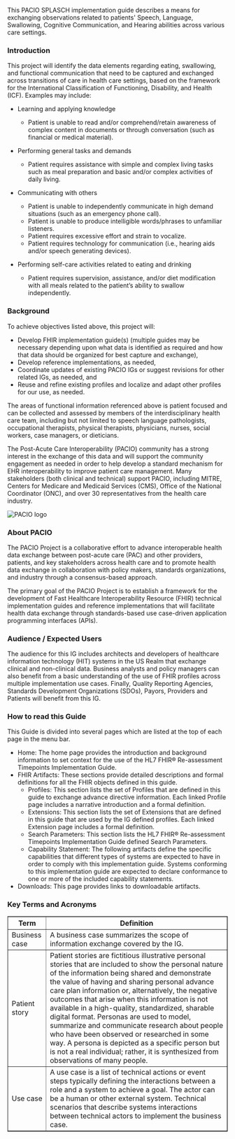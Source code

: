 This PACIO SPLASCH implementation guide describes a means for exchanging observations related to patients' Speech, Language, Swallowing, Cognitive Communication, and Hearing abilities across various care settings.

### Introduction 

This project will identify the data elements regarding eating, swallowing, and functional communication that need to be captured and exchanged across transitions of care in health care settings, based on the framework for the International Classification of Functioning, Disability, and Health (ICF). Examples may include:
* Learning and applying knowledge
    * Patient is unable to read and/or comprehend/retain awareness of complex content in documents or through conversation (such as financial or medical material).

* Performing general tasks and demands
    * Patient requires assistance with simple and complex living tasks such as meal preparation and basic and/or complex activities of daily living.

* Communicating with others
    * Patient is unable to independently communicate in high demand situations (such as an emergency phone call).
    * Patient is unable to produce intelligible words/phrases to unfamiliar listeners.
    * Patient requires excessive effort and strain to vocalize.
    * Patient requires technology for communication (i.e., hearing aids and/or speech generating devices).

* Performing self-care activities related to eating and drinking
    * Patient requires supervision, assistance, and/or diet modification with all meals related to the patient’s ability to swallow independently.

### Background

To achieve objectives listed above, this project will:
* Develop FHIR implementation guide(s) (multiple guides may be necessary depending upon what data is identified as required and how that data should be organized for best capture and exchange),
* Develop reference implementations, as needed,
* Coordinate updates of existing PACIO IGs or suggest revisions for other related IGs, as needed, and
* Reuse and refine existing profiles and localize and adapt other profiles for our use, as needed.

The areas of functional information referenced above is patient focused and can be collected and assessed by members of the interdisciplinary health care team, including but not limited to speech language pathologists, occupational therapists, physical therapists, physicians, nurses, social workers, case managers, or dieticians.

The Post-Acute Care Interoperability (PACIO) community has a strong interest in the exchange of this data and will support the community engagement as needed in order to help develop a standard mechanism for EHR interoperability to improve patient care management. Many stakeholders (both clinical and technical) support PACIO, including MITRE, Centers for Medicare and Medicaid Services (CMS), Office of the National Coordinator (ONC), and over 30 representatives from the health care industry.

![PACIO logo](./pacio.png)

### About PACIO

The PACIO Project is a collaborative effort to advance interoperable health data exchange between post-acute care (PAC) and other providers, patients, and key stakeholders across health care and to promote health data exchange in collaboration with policy makers, standards organizations, and industry through a consensus-based approach.


The primary goal of the PACIO Project is to establish a framework for the development of Fast Healthcare Interoperability Resource (FHIR) technical implementation guides and reference implementations that will facilitate health data exchange through standards-based use case-driven application programming interfaces (APIs).


### Audience / Expected Users

The audience for this IG includes architects and developers of healthcare information technology (HIT) systems in the US Realm that exchange clinical and non-clinical data. Business analysts and policy managers can also benefit from a basic understanding of the use of FHIR profiles across multiple implementation use cases. Finally, Quality Reporting Agencies, Standards Development Organizations (SDOs), Payors, Providers and Patients will benefit from this IG.


### How to read this Guide
This Guide is divided into several pages which are listed at the top of each page in the menu bar.
<ul>
    <li>Home: The home page provides the introduction and background information to set context for the use of the HL7 FHIR® Re-assessment Timepoints Implementation Guide.</li>
<!--    <li>Guidance: These pages provide overall guidance in using the profiles and transactions defined in this guide by detailing the business case, patient stories and personas and use cases.
        <ul>
            <li>Business Case: A business case summarizes the scope of information exchange covered by the IG.</li>
            <li>Patient Stories and Personas: Patient stories and personas give context to the data exchange standards detailed in the technical areas of the IG.  They allow the non-technical reader to envision situations in which the IGs provisions would apply, and ensure that development aspects of conforming to the IG meet the intended needs for exchange of this type of information.</li>
            <li>Use Cases: A use case is a list of technical actions or event steps typically defining the interactions between a role and a system to achieve a goal. The actor can be a human or other external system. Technical scenarios that describe systems interactions between technical actors to implement the business case.</li>
            <li>Security: General security requirements and recommendations for HL7 FHIR® Re-assessment Timepoints Implementation Guide actors.TBD: Security information will need to be described as needed.</li>
            <li>About ADI Examples: Descriptive examples that demonstrate the use of Re-assessment Timepoints profiles and exchange mechanisms.</li>
        </ul>
    </li>
-->
    <li>FHIR Artifacts: These sections provide detailed descriptions and formal definitions for all the FHIR objects defined in this guide.
        <ul>
            <li>Profiles: This section lists the set of Profiles that are defined in this guide to exchange advance directive information. Each linked Profile page includes a narrative introduction and a formal definition.</li>
            <li>Extensions: This section lists the set of Extensions that are defined in this guide that are used by the IG defined profiles. Each linked Extension  page includes a formal definition.</li>
            <li>Search Parameters: This section lists the HL7 FHIR® Re-assessment Timepoints Implementation Guide defined Search Parameters.</li>
            <li>Capability Statement: The following artifacts define the specific capabilities that different types of systems are expected to have in order to comply with this implementation guide. Systems conforming to this implementation guide are expected to declare conformance to one or more of the included capability statements.</li>
            <!--<li>Terminology: This section lists the value sets and code system defined for HL7 FHIR® ADI Implementation Guide profiles.</li>-->
        </ul>
    </li>
    <li>Downloads: This page provides links to downloadable artifacts.</li>
</ul>


### Key Terms and Acronyms

<table border="1">
    <tr>
        <th><b>Term</b></th>
        <th><b>Definition</b></th>
    </tr>
    <tr>
        <td>Business case</td>
        <td>A business case summarizes the scope of information exchange covered by the IG.</td>
    </tr>
    <tr>
        <td>Patient story</td>
        <td>Patient stories are fictitious illustrative personal stories that are included to show the personal nature of the information being shared and demonstrate the value of having and sharing personal advance care plan information or, alternatively, the negative outcomes that arise when this information is not available in a high-quality, standardized, sharable digital format.
        Personas are used to model, summarize and communicate research about people who have been observed or researched in some way. A persona is depicted as a specific person but is not a real individual; rather, it is synthesized from observations of many people.
    </td>
    </tr>
    <tr>
        <td>Use case</td>
        <td>A use case is a list of technical actions or event steps typically defining the interactions between a role and a system to achieve a goal. The actor can be a human or other external system. Technical scenarios that describe systems interactions between technical actors to implement the business case.</td>
    </tr>
    
</table>

